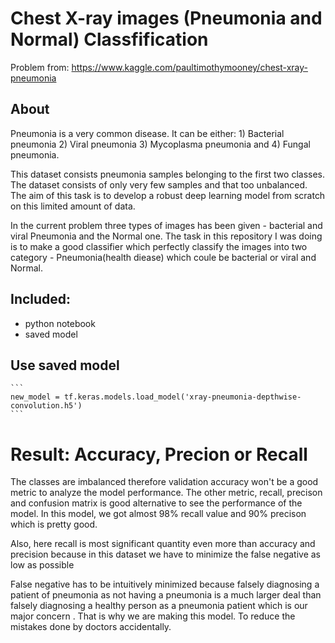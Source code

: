 # Chest X-ray images (Pneumonia and Normal) Classfification

Problem from: https://www.kaggle.com/paultimothymooney/chest-xray-pneumonia

## About
Pneumonia is a very common disease. It can be either:
    1) Bacterial pneumonia
    2) Viral pneumonia
    3) Mycoplasma pneumonia and
    4) Fungal pneumonia.

This dataset consists pneumonia samples belonging to the first two classes. The dataset consists of only very few samples and that too unbalanced. The aim of this task is to develop a robust deep learning model from scratch on this limited amount of data.

In the current problem three types of images has been given - bacterial and viral Pneumonia and the Normal one. The task in this repository I was doing is to make a good classifier which perfectly classify the images into two category - Pneumonia(health diease) which coule be bacterial or viral and Normal.  

## Included:
- python notebook
- saved model 

## Use saved model
    ```
    new_model = tf.keras.models.load_model('xray-pneumonia-depthwise-convolution.h5')
    ```

# Result: Accuracy, Precion or Recall
The classes are imbalanced therefore validation accuracy won't be a good metric to analyze the model performance. The other metric, recall, precison and confusion matrix is good alternative to see the performance of the model. In this model, we got almost 98% recall value and 90% precison which is pretty good.

Also, here recall is most significant quantity even more than accuracy and precision because in this dataset we have to minimize the false negative as low as possible

False negative has to be intuitively minimized because falsely diagnosing a patient of pneumonia as not having a pneumonia is a much larger deal than falsely diagnosing a healthy person as a pneumonia patient which is our major concern . That is why we are making this model. To reduce the mistakes done by doctors accidentally.
